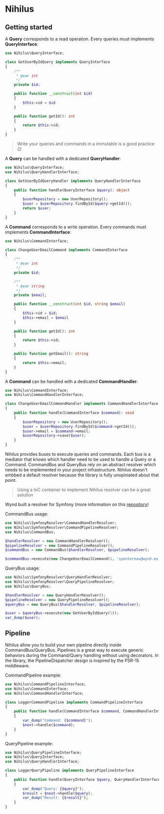 # Nihilus

## Getting started

A **Query** corresponds to a read operation. Every queries must implements **QueryInterface**:

```php
use Nihilus\QueryInterface;

class GetUserByIdQuery implements QueryInterface
{
    /**
     * @var int
     */
    private $id;

    public function __construct(int $id)
    {
        $this->id = $id
    }

    public function getId(): int
    {
        return $this->id;
    }
}
```

> Write your queries and commands in a immutable is a good practice 😉

A **Query** can be handled with a dedicated **QueryHandler**:

```php
use Nihilus\QueryInterface;
use Nihilus\QueryHandlerInterface;

class GetUserByIdQueryHandler implements QueryHandlerInterface
{
    public function handle(QueryInterface $query): object
    {
        $userRepository = new UserRepository();
        $user = $userRepository.findById($query->getId());
        return $user;
    }
}
```

A **Command** corresponds to a write operation. Every commands must implements **CommandInterface**:

```php
use Nihilus\CommandInterface;

class ChangeUserEmailCommand implements CommandInterface
{
    /**
     * @var int
     */
    private $id;

    /**
     * @var string
     */
    private $email;

    public function __construct(int $id, string $email)
    {
        $this->id = $id;
        $this->email = $email
    }

    public function getId(): int
    {
        return $this->id;
    }

    public function getEmail(): string
    {
        return $this->email;
    }
}
```

A **Command** can be handled with a dedicated **CommandHandler**:

```php
use Nihilus\CommandInterface;
use Nihilus\CommandHandlerInterface;

class ChangeUserEmailCommandHandler implements CommandHandlerInterface
{
    public function handle(CommandInterface $command): void
    {
        $userRepository = new UserRepository();
        $user = $userRepository.findById($command->getId());
        $user->email = $command->email;
        $userRepository->save($user);
    }
}
```

Nihilus provides buses to execute queries and commands. Each bus is a mediator that knows which handler need to be used to handle a Query or a Command. CommandBus and QueryBus rely on an abstract resolver which needs to be implemented in your project infrastructure. Nihilus doesn't embbed a default resolver because the library is fully unopiniated about that point.

> Using a IoC container to implement Nihilus resolver can be a great solution

Wynd built a resolver for Symfony (more information on this [repository]())

CommandBus usage:
```php
use Nihilus\SymfonyResolver\CommandHandlerResolver;
use Nihilus\SymfonyResolver\CommandPipelineResolver;
use Nihilus\CommandBus;

$handlerResolver = new CommandHandlerResolver();
$pipelineResolver = new CommandPipelineResolver();
$commandBus = new CommandBus($handlerResolver, $pipelineResolver);

$commandBus->execute(new ChangeUserEmailCommand(1, 'spontoreau@wynd.eu'));
```

QueryBus usage:
```php
use Nihilus\SymfonyResolver\QueryHandlerResolver;
use Nihilus\SymfonyResolver\QueryPipelineResolver;
use Nihilus\QueryBus;

$handlerResolver = new QueryHandlerResolver();
$pipelineResolver = new QueryPipelineResolver();
$queryBus = new QueryBus($handlerResolver, $pipelineResolver);

$user = $queryBus->execute(new GetUserByIdQuery(1));
var_dump($user);
```

## Pipeline

Nihilus allow you to build your own pipeline directly inside CommandBus/QueryBus. Pipelines is a great way to execute generic behaviors during the Command/Query handling without using decorators. In the library, the PipelineDispatcher design is inspired by the PSR-15 middleware.

CommandPipeline example:

```php
use Nihilus\CommandPipelineInterface;
use Nihilus\CommandInterface;
use Nihilus\CommandHandlerInterface;

class LoggerCommandPipeline implements CommandPipelineInterface
{
    public function handle(CommandInterface $command, CommandHandlerInterface $next): void
    {
        var_dump("Command: {$command}");
        $next->handle($command);
    }
}
```

QueryPipeline example:

```php
use Nihilus\QueryPipelineInterface;
use Nihilus\QueryInterface;
use Nihilus\QueryHandlerInterface;

class LoggerQueryPipeline implements QueryPipelineInterface
{
    public function handle(QueryInterface $query, QueryHandlerInterface $next): object
    {
        var_dump("Query: {$query}");
        $result = $next->handle($query);
        var_dump("Result: {$result}");
    }
}
```